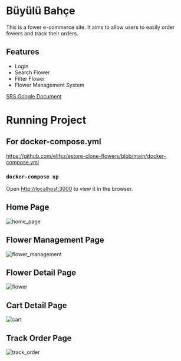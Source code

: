 # Büyülü Bahçe
This is a fower e-commerce site. It aims to allow users to easily order fowers and track their orders. 

## Features
- Login
- Search Flower
- Filter Flower
- Flower Management System

[SRS Google Document](https://docs.google.com/document/d/1izjiapOzYLiEWDbG5fzzb8FmE4smX3vNOnvC1YYsse8/edit?usp=sharing)

# Running Project

## For docker-compose.yml
https://github.com/elifsz/estore-clone-flowers/blob/main/docker-compose.yml  

### `docker-compose up` 

Open [http://localhost:3000](http://localhost:3000) to view it in the browser.


## Home Page
![home_page](https://user-images.githubusercontent.com/44908865/175097275-313d6397-a371-4b36-9808-ba2bf6d9b8a9.PNG)


## Flower Management Page
![flower_management](https://user-images.githubusercontent.com/44908865/175097295-5981c185-91be-4b63-89ab-0baac9f0f1ea.PNG)

## Flower Detail Page
![flower](https://user-images.githubusercontent.com/44908865/175097885-c7d3acf4-c706-4bc2-8dd3-dfa7106d3801.PNG)

## Cart Detail Page
![cart](https://user-images.githubusercontent.com/44908865/175097934-c6ba8433-ad4d-4d42-b143-48f92ccd9d0a.PNG)

## Track Order Page

![track_order](https://user-images.githubusercontent.com/44908865/175098177-376ea520-b7d3-4ca5-bb04-e77052c5de0d.PNG)




